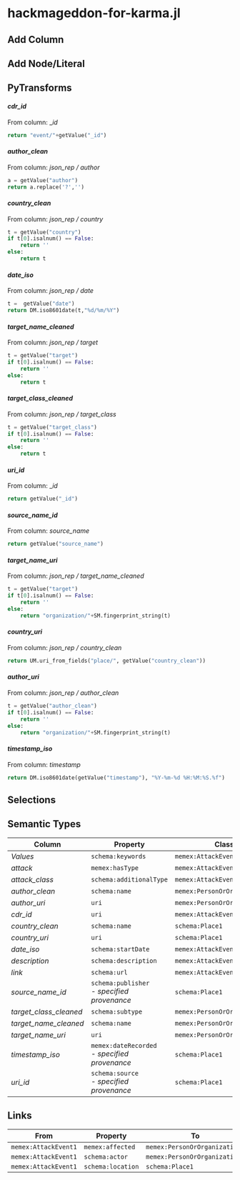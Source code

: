 # hackmageddon-for-karma.jl

## Add Column

## Add Node/Literal

## PyTransforms
#### _cdr_id_
From column: __id_
``` python
return "event/"+getValue("_id")
```

#### _author_clean_
From column: _json_rep / author_
``` python
a = getValue("author")
return a.replace('?','')
```

#### _country_clean_
From column: _json_rep / country_
``` python
t = getValue("country")
if t[0].isalnum() == False:
    return ''
else:
    return t
```

#### _date_iso_
From column: _json_rep / date_
``` python
t =  getValue("date")
return DM.iso8601date(t,"%d/%m/%Y")
```

#### _target_name_cleaned_
From column: _json_rep / target_
``` python
t = getValue("target")
if t[0].isalnum() == False:
    return ''
else:
    return t
```

#### _target_class_cleaned_
From column: _json_rep / target_class_
``` python
t = getValue("target_class")
if t[0].isalnum() == False:
    return ''
else:
    return t
```

#### _uri_id_
From column: __id_
``` python
return getValue("_id")
```

#### _source_name_id_
From column: _source_name_
``` python
return getValue("source_name")
```

#### _target_name_uri_
From column: _json_rep / target_name_cleaned_
``` python
t = getValue("target")
if t[0].isalnum() == False:
    return ''
else:
    return "organization/"+SM.fingerprint_string(t)
```

#### _country_uri_
From column: _json_rep / country_clean_
``` python
return UM.uri_from_fields("place/", getValue("country_clean"))
```

#### _author_uri_
From column: _json_rep / author_clean_
``` python
t = getValue("author_clean")
if t[0].isalnum() == False:
    return ''
else:
    return "organization/"+SM.fingerprint_string(t)
```

#### _timestamp_iso_
From column: _timestamp_
``` python
return DM.iso8601date(getValue("timestamp"), "%Y-%m-%d %H:%M:%S.%f")

```


## Selections

## Semantic Types
| Column | Property | Class |
|  ----- | -------- | ----- |
| _Values_ | `schema:keywords` | `memex:AttackEvent1`|
| _attack_ | `memex:hasType` | `memex:AttackEvent1`|
| _attack_class_ | `schema:additionalType` | `memex:AttackEvent1`|
| _author_clean_ | `schema:name` | `memex:PersonOrOrganization1`|
| _author_uri_ | `uri` | `memex:PersonOrOrganization1`|
| _cdr_id_ | `uri` | `memex:AttackEvent1`|
| _country_clean_ | `schema:name` | `schema:Place1`|
| _country_uri_ | `uri` | `schema:Place1`|
| _date_iso_ | `schema:startDate` | `memex:AttackEvent1`|
| _description_ | `schema:description` | `memex:AttackEvent1`|
| _link_ | `schema:url` | `memex:AttackEvent1`|
| _source_name_id_ | `schema:publisher`<BR> - _specified provenance_ | `schema:Place1`|
| _target_class_cleaned_ | `schema:subtype` | `memex:PersonOrOrganization2`|
| _target_name_cleaned_ | `schema:name` | `memex:PersonOrOrganization2`|
| _target_name_uri_ | `uri` | `memex:PersonOrOrganization2`|
| _timestamp_iso_ | `memex:dateRecorded`<BR> - _specified provenance_ | `schema:Place1`|
| _uri_id_ | `schema:source`<BR> - _specified provenance_ | `schema:Place1`|


## Links
| From | Property | To |
|  --- | -------- | ---|
| `memex:AttackEvent1` | `memex:affected` | `memex:PersonOrOrganization2`|
| `memex:AttackEvent1` | `schema:actor` | `memex:PersonOrOrganization1`|
| `memex:AttackEvent1` | `schema:location` | `schema:Place1`|
